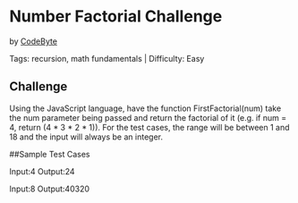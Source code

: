 
# Number Factorial Challenge
by [CodeByte](https://coderbyte.com/editor/guest:First%20Factorial:JavaScript)

Tags: recursion, math fundamentals | Difficulty: Easy

## Challenge

Using the JavaScript language, have the function FirstFactorial(num) take the num parameter being passed and return the factorial of it (e.g. if num = 4, return (4 * 3 * 2 * 1)). For the test cases, the range will be between 1 and 18 and the input will always be an integer. 

##Sample Test Cases

Input:4
Output:24

Input:8
Output:40320